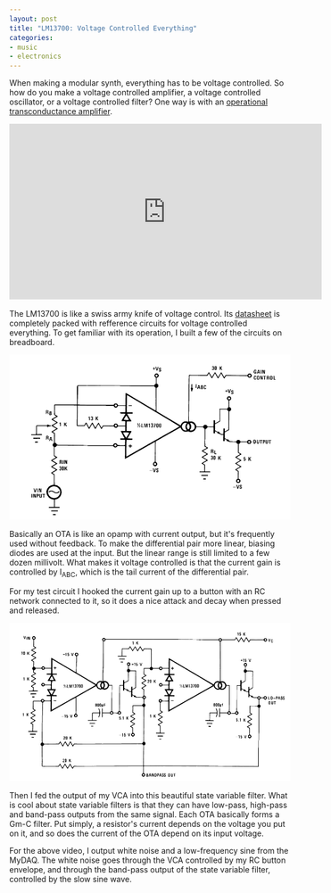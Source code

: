 ```yaml
---
layout: post
title: "LM13700: Voltage Controlled Everything"
categories:
- music
- electronics
---
```


When making a modular synth, everything has to be voltage controlled. So how do you make a voltage controlled amplifier, a voltage controlled oscillator, or a voltage controlled filter? One way is with an [operational transconductance amplifier](https://en.wikipedia.org/wiki/Operational_transconductance_amplifier).

<iframe width="560" height="315" src="https://www.youtube.com/embed/_Ygk9BlNKcs" frameborder="0" allow="accelerometer; autoplay; encrypted-media; gyroscope; picture-in-picture" allowfullscreen> </iframe>

The LM13700 is like a swiss army knife of voltage control. Its [datasheet](http://www.ti.com/lit/ds/symlink/lm13700.pdf) is completely packed with refference circuits for voltage controlled everything. To get familiar with its operation, I built a few of the circuits on breadboard.

![Voltage controlled amplifier](/images/synth/vca.png)

Basically an OTA is like an opamp with current output, but it's frequently used without feedback. To make the differential pair more linear, biasing diodes are used at the input. But the linear range is still limited to a few dozen millivolt. What makes it voltage controlled is that the current gain is controlled by I<sub>ABC</sub>, which is the tail current of the differential pair.

For my test circuit I hooked the current gain up to a button with an RC network connected to it, so it does a nice attack and decay when pressed and released.

![State variable filter](/images/synth/statevariable.png)

Then I fed the output of my VCA into this beautiful state variable filter.
What is cool about state variable filters is that they can have low-pass, high-pass and band-pass outputs from the same signal.
Each OTA basically forms a Gm-C filter. Put simply, a resistor's current depends on the voltage you put on it, and so does the current of the OTA depend on its input voltage.

For the above video, I output white noise and a low-frequency sine from the MyDAQ. The white noise goes through the VCA controlled by my RC button envelope, and through the band-pass output of the state variable filter, controlled by the slow sine wave.

